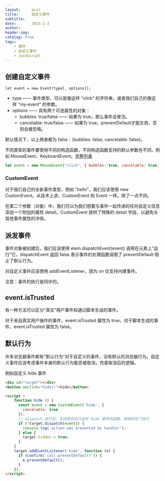 ```yaml
---
layout:     post
title:      自定义事件
subtitle:   
date:       2023-1-3
author:     
header-img: 
catalog: true
tags:
    - 事件
    - 自定义事件
    - JavaScript
---
```

## 创建自定义事件
`let event = new Event(type[, options]);`

- type —— 事件类型，可以是像这样 "click" 的字符串，或者我们自己的像这样 "my-event" 的参数。
- options —— 具有两个可选属性的对象： 
  - bubbles: true/false —— 如果为 true，那么事件会冒泡。
  - cancelable: true/false —— 如果为 true，preventDefault才能生效，否则会被忽略。

默认情况下，以上两者都为 false：{bubbles: false, cancelable: false}。

不同类型的事件要使用不同的构造函数，不同构造函数支持的默认参数也不同。例如 MouseEvent、KeyboardEvent。[完整列表](https://www.w3.org/TR/uievents/)

```javascript
let event = new MouseEvent("click", { bubbles: true, cancelable: true, clientX: 100, clientY: 100 });
```

### CustomEvent
对于我们自己的全新事件类型，例如 "hello"，我们应该使用 new CustomEvent。从技术上讲，CustomEvent 和 Event 一样。除了一点不同。

在第二个参数（对象）中，我们可以为我们想要与事件一起传递的任何自定义信息添加一个附加的属性 detail。CustomEvent 提供了特殊的 detail 字段，以避免与其他事件属性的冲突。

## 派发事件
事件对象被创建后，我们应该使用 elem.dispatchEvent(event) 调用在元素上“运行”它。dispatchEvent 返回 false 表示事件的处理函数调用了 preventDefault 阻止了默认行为。

对自定义事件应该使用 addEventListener，因为 on<event> 仅支持内建事件。

注意：事件的执行是同步的。
## event.isTrusted
有一种方法可以区分“真实”用户事件和通过脚本生成的事件。

对于来自真实用户操作的事件，event.isTrusted 属性为 true，对于脚本生成的事件，event.isTrusted 属性为 false。

## 默认行为
许多浏览器事件都有“默认行为”对于自定义的事件，没有默认的浏览器行为。自定义事件应该考虑事件本身的默认行为能否被取消，完善取消后的逻辑。

例如自定义 hide 事件
```html
<div id="target"></div>
<button onclick="hide()">hide</button>

<script >
    function hide () {
      const event = new CustomEvent('hide', {
        cancelable: true
      });
      // dispatch 执行后，主线程会执行监听 hide 事件的函数，再继续往下执行
      if (!target.dispatch(event)) {
        console.log('action was prevented by handler');
      } else {
        target.hidden = true;
      }
    }
    target.addEventListener('hide', function (e) {
      if (confirm('call preventDefault?')) {
        e.preventDefault();
      }
    });
</script>
```